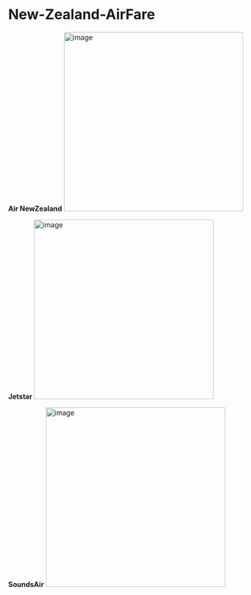 # New-Zealand-AirFare

**Air NewZealand**
<img width="363" alt="image" src="https://github.com/jasumonga17/New-Zealand-AirFare/assets/76562774/247eba2b-68b3-4b43-a27f-e9b9dd748d3f">

**Jetstar**
<img width="364" alt="image" src="https://github.com/jasumonga17/New-Zealand-AirFare/assets/76562774/ae4e4e7e-5114-494d-ab0c-889ff91495ae">

**SoundsAir**
<img width="364" alt="image" src="https://github.com/jasumonga17/New-Zealand-AirFare/assets/76562774/96559edd-d173-467c-af61-c7842750b763">




